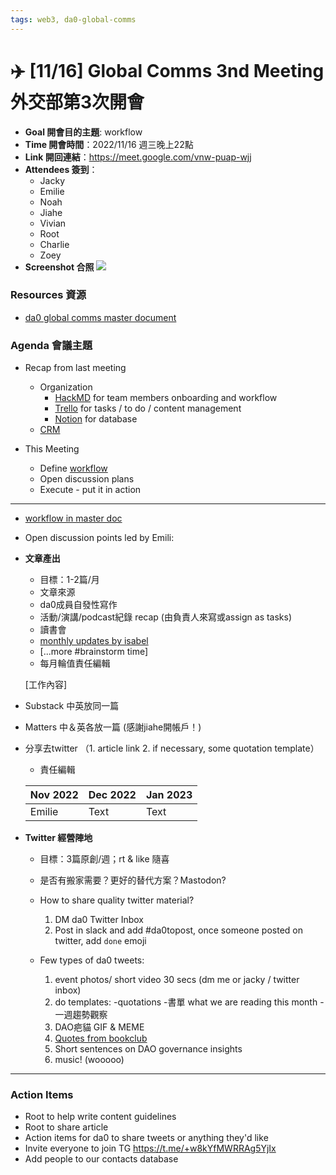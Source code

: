 ```yaml
---
tags: web3, da0-global-comms
---
```


# ✈️ [11/16] Global Comms 3nd Meeting 外交部第3次開會  
* **Goal 開會目的主題**: workflow 
* **Time 開會時間**：2022/11/16 週三晚上22點
* **Link 開回連結**：https://meet.google.com/vnw-puap-wjj
* **Attendees 簽到**：
    * Jacky
    * Emilie
    * Noah
    * Jiahe
    * Vivian
    * Root 
    * Charlie
    * Zoey
* **Screenshot 合照**
![](https://s3-ap-northeast-1.amazonaws.com/g0v-hackmd-images/uploads/upload_d69830c70f0ee2275a8f7e23e11cf7d2.png)
### Resources 資源 
* [da0 global comms master document](https://g0v.hackmd.io/2pTHwgj3T3qnZ6w7B-jp-g?both)

### Agenda 會議主題
* Recap from last meeting 
    * Organization
        - [HackMD](https://g0v.hackmd.io/2pTHwgj3T3qnZ6w7B-jp-g) for team members onboarding and workflow
        - [Trello](https://trello.com/b/hRCSRGfA/da0-global-comms) for tasks / to do / content management 
        - [Notion](https://taipeicityeth.notion.site/da0-Global-Comms-Notion-3cfb047f241b4b7dba1c67bb66d40764) for database 
    * [CRM]((https://taipeicityeth.notion.site/da0-Global-Comms-Notion-3cfb047f241b4b7dba1c67bb66d40764))

* This Meeting 
    * Define [workflow](https://g0v.hackmd.io/2pTHwgj3T3qnZ6w7B-jp-g?view#%F0%9F%94%84-Workflows-%E5%90%88%E4%BD%9C%E6%B5%81%E7%A8%8B)
    * Open discussion plans 
    * Execute - put it in action 

---

* [workflow in master doc](https://g0v.hackmd.io/2pTHwgj3T3qnZ6w7B-jp-g?view#%F0%9F%94%84-Workflows-%E5%90%88%E4%BD%9C%E6%B5%81%E7%A8%8B)
* Open discussion points led by Emili:

* **文章產出**
    * 目標：1-2篇/月
    * 文章來源
    - da0成員自發性寫作
    - 活動/演講/podcast紀錄 recap (由負責人來寫或assign as tasks)
    - 讀書會
    - [monthly updates by isabel ](https://https://trello.com/c/8SMRJfs3/32-monthly-updates-10-2022)
    - [...more #brainstorm time]
    * 每月輪值責任編輯
    
    [工作內容]
- Substack 中英放同一篇
- Matters 中＆英各放一篇 (感謝jiahe開帳戶！)
- 分享去twitter （1. article link 2. if necessary, some quotation template）
    * 責任編輯
    
    | Nov 2022 | Dec 2022 | Jan 2023 |
    | -------- | -------- | -------- |
    | Emilie     | Text     | Text     |


* **Twitter 經營陣地**
    *  目標：3篇原創/週；rt & like 隨喜
    * 是否有搬家需要？更好的替代方案？Mastodon?
    * How to share quality twitter material?
        1.  DM da0 Twitter Inbox
        2.  Post in slack and add #da0topost, once someone posted on twitter, add `done` emoji
    
    * Few types of da0 tweets:
        1. event photos/ short video 30 secs (dm me or jacky / twitter inbox)
        2. do templates: 
        -quotations
        -書單 what we are reading this month
        -一週趨勢觀察
        3. DAO疤貓 GIF & MEME
        4. [Quotes from bookclub](https://https://trello.com/c/CBSIyLD3/29-november-2022)
        5. Short sentences on DAO governance insights
        6. music! (wooooo)


---

### Action Items

* Root to help write content guidelines 
* Root to share article
* Action items for da0 to share tweets or anything they'd like
* Invite everyone to join TG https://t.me/+w8kYfMWRRAg5YjIx
* Add people to our contacts database 